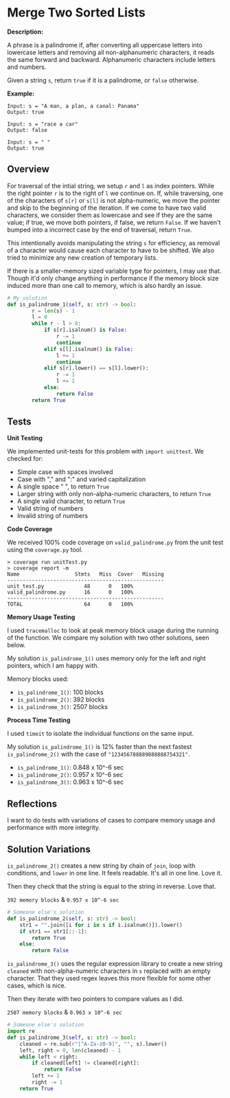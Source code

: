 # Merge Two Sorted Lists

**Description:**

A phrase is a palindrome if, after converting all uppercase letters into lowercase letters and removing all non-alphanumeric characters, it reads the same forward and backward. Alphanumeric characters include letters and numbers.

Given a string `s`, return `true` if it is a palindrome, or `false` otherwise.

**Example:**

```
Input: s = "A man, a plan, a canal: Panama"
Output: true

Input: s = "race a car"
Output: false

Input: s = " "
Output: true
```

## Overview

For traversal of the intial string, we setup `r` and `l` as index pointers. While the right pointer `r` is to the right of `l` we continue on. If, while traversing, one of the characters of `s[r]` or `s[l]` is not alpha-numeric, we move the pointer and skip to the beginning of the iteration. If we come to have two valid characters, we consider them as lowercase and see if they are the same value; if true, we move both pointers, if false, we return `False`. If we haven't bumped into a incorrect case by the end of traversal, return `True`.  

This intentionally avoids manipulating the string `s` for efficiency, as removal of a character would cause each character to have to be shifted. We also tried to minimize any new creation of temporary lists.

If there is a smaller-memory sized variable type for pointers, I may use that. Though it'd only change anything in performance if the memory block size induced more than one call to memory, which is also hardly an issue.

```python
# My solution
def is_palindrome_1(self, s: str) -> bool:
        r = len(s) - 1
        l = 0
        while r - l > 0:
            if s[r].isalnum() is False:
                r -= 1
                continue
            elif s[l].isalnum() is False:
                l += 1
                continue
            elif s[r].lower() == s[l].lower():
                r -= 1
                l += 1
            else:
                return False
        return True
```

## Tests

**Unit Testing**

We implemented unit-tests for this problem with `import unittest`. We checked for:
- Simple case with spaces involved
- Case with "," and ":" and varied capitalization
- A single space " ", to return `True`
- Larger string with only non-alpha-numeric characters, to return `True`
- A single valid character, to return `True`
- Valid string of numbers
- Invalid string of numbers


**Code Coverage**

We received 100% code coverage on `valid_palindrome.py` from the unit test using the `coverage.py` tool.

```
> coverage run unitTest.py
> coverage report -m 
Name                  Stmts   Miss  Cover   Missing
---------------------------------------------------
unit_test.py             48      0   100%
valid_palindrome.py      16      0   100%
---------------------------------------------------
TOTAL                    64      0   100%
```

**Memory Usage Testing**

I used `tracemalloc` to look at peak memory block usage during the running of the function. We compare my solution with two other solutions, seen below.

My solution `is_palindrome_1()` uses memory only for the left and right pointers, which I am happy with.

Memory blocks used:

- `is_palindrome_1()`: 100 blocks
- `is_palindrome_2()`: 392 blocks
- `is_palindrome_3()`: 2507 blocks


**Process Time Testing**

I used `timeit` to isolate the individual functions on the same input.

My solution `is_palindrome_1()` is 12% faster than the next fastest `is_palindrome_2()` with the case of `"123456788889888888754321"`.

- `is_palindrome_1()`: 0.848 x 10^-6 sec
- `is_palindrome_2()`: 0.957 x 10^-6 sec
- `is_palindrome_3()`: 0.963 x 10^-6 sec


## Reflections

I want to do tests with variations of cases to compare memory usage and performance with more integrity.

## Solution Variations

`is_palindrome_2()` creates a new string by chain of `join`, loop with conditions, and `lower` in one line. It feels readable. It's all in one line. Love it.

Then they check that the string is equal to the string in reverse. Love that.

`392 memory blocks` & `0.957 x 10^-6 sec`
```python
# Someone else's solution
def is_palindrome_2(self, s: str) -> bool:
    str1 = "".join([i for i in s if i.isalnum()]).lower()
    if str1 == str1[::-1]:
        return True
    else:
        return False
```

`is_palindrome_3()` uses the regular expression library to create a new string `cleaned` with non-alpha-numeric characters in `s` replaced with an empty character. That they used regex leaves this more flexible for some other cases, which is nice.

Then they iterate with two pointers to compare values as I did.

`2507 memory blocks` & `0.963 x 10^-6 sec`
```python
# Someone else's solution
import re
def is_palindrome_3(self, s: str) -> bool:
    cleaned = re.sub(r"[^A-Za-z0-9]", "", s).lower()
    left, right = 0, len(cleaned) - 1
    while left < right:
        if cleaned[left] != cleaned[right]:
            return False
        left += 1
        right -= 1
    return True
```

